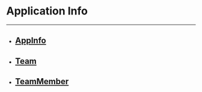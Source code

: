 # Application Info [](https://discordpy.readthedocs.io/en/v1.7.3/api.html#application-info)
****
- ## [AppInfo](discord/Application%20Info/AppInfo/AppInfo)
- ## [Team](discord/Application%20Info/Team/Team)
- ## [TeamMember](discord/Application%20Info/TeamMember/TeamMember)

